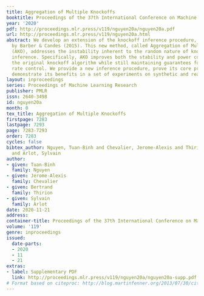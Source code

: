 ```yaml
---
title: Aggregation of Multiple Knockoffs
booktitle: Proceedings of the 37th International Conference on Machine Learning
year: '2020'
pdf: http://proceedings.mlr.press/v119/nguyen20a/nguyen20a.pdf
url: http://proceedings.mlr.press/v119/nguyen20a.html
abstract: We develop an extension of the knockoff inference procedure, introduced
  by Barber & Candes (2015). This new method, called Aggregation of Multiple Knockoffs
  (AKO), addresses the instability inherent to the random nature of knockoff-based
  inference. Specifically, AKO improves both the stability and power compared with
  the original knockoff algorithm while still maintaining guarantees for false discovery
  rate control. We provide a new inference procedure, prove its core properties, and
  demonstrate its benefits in a set of experiments on synthetic and real datasets.
layout: inproceedings
series: Proceedings of Machine Learning Research
publisher: PMLR
issn: 2640-3498
id: nguyen20a
month: 0
tex_title: Aggregation of Multiple Knockoffs
firstpage: 7283
lastpage: 7293
page: 7283-7293
order: 7283
cycles: false
bibtex_author: Nguyen, Tuan-Binh and Chevalier, Jerome-Alexis and Thirion, Bertrand
  and Arlot, Sylvain
author:
- given: Tuan-Binh
  family: Nguyen
- given: Jerome-Alexis
  family: Chevalier
- given: Bertrand
  family: Thirion
- given: Sylvain
  family: Arlot
date: 2020-11-21
address: 
container-title: Proceedings of the 37th International Conference on Machine Learning
volume: '119'
genre: inproceedings
issued:
  date-parts:
  - 2020
  - 11
  - 21
extras:
- label: Supplementary PDF
  link: http://proceedings.mlr.press/v119/nguyen20a/nguyen20a-supp.pdf
# Format based on citeproc: http://blog.martinfenner.org/2013/07/30/citeproc-yaml-for-bibliographies/
---
```

